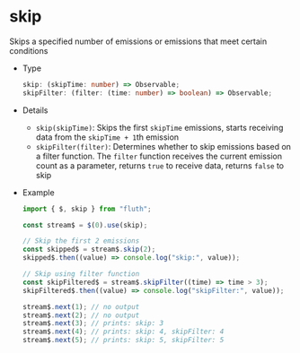 # skip

Skips a specified number of emissions or emissions that meet certain conditions

- Type

  ```typescript
  skip: (skipTime: number) => Observable;
  skipFilter: (filter: (time: number) => boolean) => Observable;
  ```

- Details

  - `skip(skipTime)`: Skips the first `skipTime` emissions, starts receiving data from the `skipTime + 1`th emission
  - `skipFilter(filter)`: Determines whether to skip emissions based on a filter function. The `filter` function receives the current emission count as a parameter, returns `true` to receive data, returns `false` to skip

- Example

  ```typescript
  import { $, skip } from "fluth";

  const stream$ = $(0).use(skip);

  // Skip the first 2 emissions
  const skipped$ = stream$.skip(2);
  skipped$.then((value) => console.log("skip:", value));

  // Skip using filter function
  const skipFiltered$ = stream$.skipFilter((time) => time > 3);
  skipFiltered$.then((value) => console.log("skipFilter:", value));

  stream$.next(1); // no output
  stream$.next(2); // no output
  stream$.next(3); // prints: skip: 3
  stream$.next(4); // prints: skip: 4, skipFilter: 4
  stream$.next(5); // prints: skip: 5, skipFilter: 5
  ```
